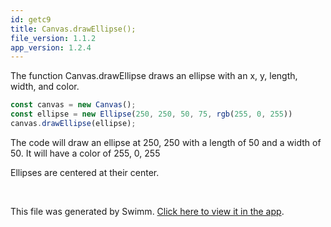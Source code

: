 ```yaml
---
id: getc9
title: Canvas.drawEllipse();
file_version: 1.1.2
app_version: 1.2.4
---
```


The function Canvas.drawEllipse draws an ellipse with an x, y, length, width, and color.

```javascript
const canvas = new Canvas();
const ellipse = new Ellipse(250, 250, 50, 75, rgb(255, 0, 255))
canvas.drawEllipse(ellipse);
```

The code will draw an ellipse at 250, 250 with a length of 50 and a width of 50. It will have a color of 255, 0, 255

Ellipses are centered at their center.

<br/>

This file was generated by Swimm. [Click here to view it in the app](https://app.swimm.io/repos/Z2l0aHViJTNBJTNBQ2hlZXNlLmpzLTEuMSUzQSUzQUpNSDMxNw==/docs/getc9).
